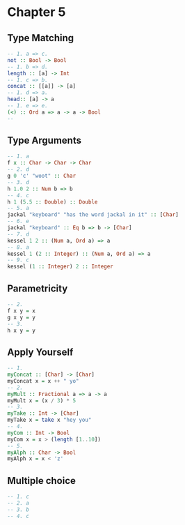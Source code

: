 # Chapter 5

## Type Matching

```haskell
-- 1. a => c.
not :: Bool -> Bool
-- 1. b => d.
length :: [a] -> Int
-- 1. c => b.
concat :: [[a]] -> [a]
-- 1. d => a.
head:: [a] -> a
-- 1. e => e.
(<) :: Ord a => a -> a -> Bool
--
```

## Type Arguments

```haskell
-- 1. a
f x :: Char -> Char -> Char
-- 2. d
g 0 'c' "woot" :: Char
-- 3. d
h 1.0 2 :: Num b => b
-- 4. c
h 1 (5.5 :: Double) :: Double
-- 5. a
jackal "keyboard" "has the word jackal in it" :: [Char]
-- 6. e
jackal "keyboard" :: Eq b => b -> [Char]
-- 7. d
kessel 1 2 :: (Num a, Ord a) => a
-- 8. a
kessel 1 (2 :: Integer) :: (Num a, Ord a) => a
-- 9. c
kessel (1 :: Integer) 2 :: Integer
```

## Parametricity

```haskell
-- 2.
f x y = x
g x y = y
-- 3.
h x y = y
```

## Apply Yourself

```haskell
-- 1.
myConcat :: [Char] -> [Char]
myConcat x = x ++ " yo"
-- 2.
myMult :: Fractional a => a -> a
myMult x = (x / 3) * 5
-- 3.
myTake :: Int -> [Char]
myTake x = take x "hey you"
-- 4.
myCom :: Int -> Bool
myCom x = x > (length [1..10])
-- 5.
myAlph :: Char -> Bool
myAlph x = x < 'z'
```

## Multiple choice

```haskell
-- 1. c
-- 2. a
-- 3. b
-- 4. c
```

